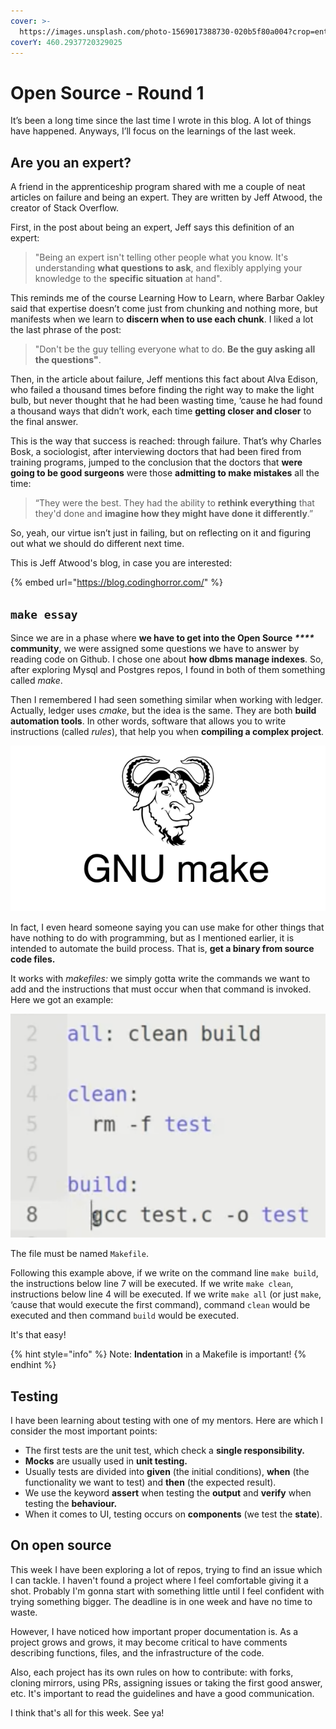 ```yaml
---
cover: >-
  https://images.unsplash.com/photo-1569017388730-020b5f80a004?crop=entropy&cs=tinysrgb&fm=jpg&ixid=MnwxOTcwMjR8MHwxfHNlYXJjaHw1fHxvcGVuJTIwc291cmNlfGVufDB8fHx8MTY1MzM1ODYzMQ&ixlib=rb-1.2.1&q=80
coverY: 460.2937720329025
---
```


# Open Source - Round 1

It’s been a long time since the last time I wrote in this blog. A lot of things have happened. Anyways, I’ll focus on the learnings of the last week.

## Are you an expert? <a href="#coding_horror" id="coding_horror"></a>

A friend in the apprenticeship program shared with me a couple of neat articles on failure and being an expert. They are written by Jeff Atwood, the creator of Stack Overflow. &#x20;

First, in the post about being an expert, Jeff says this definition of an expert:&#x20;

> "Being an expert isn't telling other people what you know. It's understanding **what questions to ask**, and flexibly applying your knowledge to the **specific situation** at hand".

This reminds me of the course Learning How to Learn, where Barbar Oakley said that expertise doesn’t come just from chunking and nothing more, but manifests when we learn to **discern when to use each chunk**. I liked a lot the last phrase of the post:&#x20;

> "Don't be the guy telling everyone what to do. **Be the guy asking all the questions"**.&#x20;

Then, in the article about failure, Jeff mentions this fact about Alva Edison, who failed a thousand times before finding the right way to make the light bulb, but never thought that he had been wasting time, ‘cause he had found a thousand ways that didn’t work, each time **getting closer and closer** to the final answer.&#x20;

This is the way that success is reached: through failure. That’s why Charles Bosk, a sociologist, after interviewing doctors that had been fired from training programs, jumped to the conclusion that the doctors that **were going to be good surgeons** were those **admitting to make mistakes** all the time:&#x20;

> “They were the best. They had the ability to **rethink everything** that they'd done and **imagine how they might have done it differently**.”&#x20;

So, yeah, our virtue isn’t just in failing, but on reflecting on it and figuring out what we should do different next time.&#x20;

This is Jeff Atwood's blog, in case you are interested:

{% embed url="https://blog.codinghorror.com/" %}

## `make essay` <a href="#gnu_make" id="gnu_make"></a>

Since we are in a phase where **we have to get into the Open Source **_****_** community**, we were assigned some questions we have to answer by reading code on Github. I chose one about **how dbms manage indexes**. So, after exploring Mysql and Postgres repos, I found in both of them something called _make_.&#x20;

Then I remembered I had seen something similar when working with ledger. Actually, ledger uses _cmake_, but the idea is the same. They are both **build automation tools**. In other words, software that allows you to write instructions (called _rules_), that help you when **compiling a complex project**.&#x20;

![It is a GNU library](<../.gitbook/assets/image (3).png>)

In fact, I even heard someone saying you can use make for other things that have nothing to do with programming, but as I mentioned earlier, it is intended to automate the build process. That is, **get a binary from source code files.**&#x20;

It works with _makefiles:_ we simply gotta write the commands we want to add and the instructions that must occur when that command is invoked. Here we got an example:

![](<../.gitbook/assets/image (8).png>)

The file must be named `Makefile`.&#x20;

Following this example above, if we write on the command line `make build`, the instructions below line 7 will be executed. If we write `make clean`, instructions below line 4 will be executed. If we write `make all` (or just `make`, ‘cause that would execute the first command), command `clean` would be executed and then command `build` would be executed.

It's that easy!

{% hint style="info" %}
Note: **Indentation** in a Makefile is important!
{% endhint %}

## Testing

I have been learning about testing with one of my mentors. Here are which I consider the most important points:

* The first tests are the unit test, which check a **single responsibility.**
* **Mocks** are usually used in **unit testing.**
* Usually tests are divided into **given** (the initial conditions), **when** (the functionality we want to test) and **then** (the expected result).
* We use the keyword **assert** when testing the **output** and **verify** when testing the **behaviour.**
* When it comes to UI, testing occurs on **components** (we test the **state**).

## On open source <a href="#open_source" id="open_source"></a>

This week I have been exploring a lot of repos, trying to find an issue which I can tackle. I haven't found a project where I feel comfortable giving it a shot. Probably I'm gonna start with something little until I feel confident with trying something bigger. The deadline is in one week and have no time to waste.

However, I have noticed how important proper documentation is. As a project grows and grows, it may become critical to have comments describing functions, files, and the infrastructure of the code.

Also, each project has its own rules on how to contribute: with forks, cloning mirrors, using PRs, assigning issues or taking the first good answer, etc. It's important to read the guidelines and have a good communication.

I think that's all for this week. See ya!
